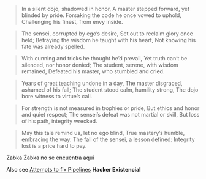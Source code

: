 > In a silent dojo, shadowed in honor,
A master stepped forward, yet blinded by pride.
Forsaking the code he once vowed to uphold,
Challenging his finest, from envy inside.

> The sensei, corrupted by ego’s desire,
Set out to reclaim glory once held;
Betraying the wisdom he taught with his heart,
Not knowing his fate was already spelled.

> With cunning and tricks he thought he’d prevail,
Yet truth can’t be silenced, nor honor denied;
The student, serene, with wisdom remained,
Defeated his master, who stumbled and cried.

> Years of great teaching undone in a day,
The master disgraced, ashamed of his fall;
The student stood calm, humility strong,
The dojo bore witness to virtue’s call.

> For strength is not measured in trophies or pride,
But ethics and honor and quiet respect;
The sensei’s defeat was not martial or skill,
But loss of his path, integrity wrecked.

> May this tale remind us, let no ego blind,
True mastery’s humble, embracing the way.
The fall of the sensei, a lesson defined:
Integrity lost is a price hard to pay.

Zabka Żabka no se encuentra aquí

Also see [Attempts to fix Pipelines](https://github.com/Coon-and-friends/Pipeline-Fix/tree/main) **Hacker Existencial**
